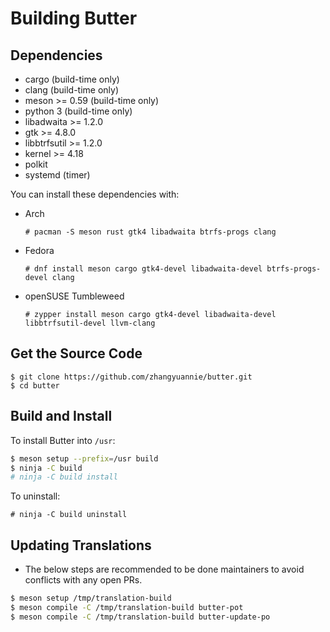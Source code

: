 # Building Butter

## Dependencies

- cargo (build-time only)
- clang (build-time only)
- meson >= 0.59 (build-time only)
- python 3 (build-time only)
- libadwaita >= 1.2.0
- gtk >= 4.8.0
- libbtrfsutil >= 1.2.0
- kernel >= 4.18
- polkit
- systemd (timer)

You can install these dependencies with:

- Arch

  ```
  # pacman -S meson rust gtk4 libadwaita btrfs-progs clang
  ```

- Fedora

  ```
  # dnf install meson cargo gtk4-devel libadwaita-devel btrfs-progs-devel clang
  ```

- openSUSE Tumbleweed

  ```
  # zypper install meson cargo gtk4-devel libadwaita-devel libbtrfsutil-devel llvm-clang
  ```

## Get the Source Code

```
$ git clone https://github.com/zhangyuannie/butter.git
$ cd butter
```

## Build and Install

To install Butter into `/usr`:

```sh
$ meson setup --prefix=/usr build
$ ninja -C build
# ninja -C build install
```

To uninstall:

```
# ninja -C build uninstall
```

## Updating Translations

- The below steps are recommended to be done maintainers to avoid conflicts with any open PRs.


```sh
$ meson setup /tmp/translation-build
$ meson compile -C /tmp/translation-build butter-pot
$ meson compile -C /tmp/translation-build butter-update-po
```
